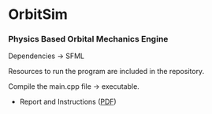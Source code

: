 # OrbitSim
### Physics Based Orbital Mechanics Engine 

Dependencies -> SFML

Resources to run the program are included in the repository.

Compile the main.cpp file -> executable.

* Report and Instructions ([PDF](https://github.com/paramvirlobana/SpacePropulsion-W2024/blob/main/OrbitSim.pdf))
